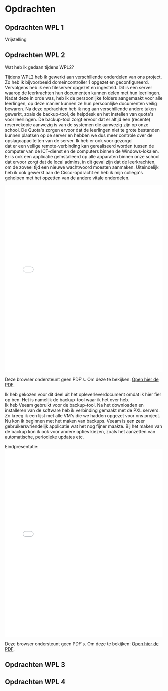 # Opdrachten

## Opdrachten WPL 1
Vrijstelling
## Opdrachten WPL 2
Wat heb ik gedaan tijdens WPL2?

Tijdens WPL2 heb ik gewerkt aan verschillende onderdelen van ons project. Zo heb ik bijvoorbeeld domeincontroller 1 opgezet en geconfigureerd. 
Vervolgens heb ik een fileserver opgezet en ingesteld. Dit is een server waarop de leerkrachten hun documenten kunnen delen met hun leerlingen.
Nadat deze in orde was, heb ik de persoonlijke folders aangemaakt voor alle leerlingen, op deze manier kunnen ze hun persoonlijke documenten veilig bewaren. 
Na deze opdrachten heb ik nog aan verschillende andere taken gewerkt, zoals de backup-tool, de helpdesk en het instellen van quota's voor leerlingen.
De backup-tool zorgt ervoor dat er altijd een (recente) reservekopie aanwezig is van de systemen die aanwezig zijn op onze school. De Quota's zorgen ervoor dat de 
leerlingen niet te grote bestanden kunnen plaatsen op de server en hebben we dus meer controle over de opslagcapaciteiten van de server. Ik heb er ook voor gezorgd  
dat er een veilige remote-verbinding kan gerealiseerd worden tussen de computer van de ICT-dienst en de computers binnen de Windows-lokalen. Er is ook een applicatie 
geïnstalleerd op alle apparaten binnen onze school dat ervoor zorgt dat de local admins, in dit geval zijn dat de leerkrachten, om de zoveel tijd een nieuwe wachtwoord moesten aanmaken.
Uiteindelijk heb ik ook gewerkt aan de Cisco-opdracht en heb ik mijn collega's geholpen met het opzetten van de andere vitale onderdelen.

<object data="./images/FierOpWat_SemihY.pdf" type="application/pdf"  width="100%" height="600px" style="border: none; margin: 0; padding: 0;">
    <embed src="./images/FierOpWat_SemihY.pdf" type="application/pdf" width="100%" height="600px" style="border: none; margin: 0; padding: 0;">
        <p>Deze browser ondersteunt geen PDF's. Om deze te bekijken: <a href="https://drive.google.com/file/d/1sMZTwhub_dBekHiLbaWqtc9M9Vjw5vZG/view?usp=sharing">Open hier de PDF</a>.</p>
    </embed>
</object>
</object>

Ik heb gekozen voor dit deel uit het opleverleverdocument omdat ik hier fier op ben. Het is namelijk de backup-tool waar ik het over heb.  
Ik heb Veeam gebruikt voor de backup-tool. Na het downloaden en installeren van de software heb ik verbinding gemaakt met de PXL servers.
Zo kreeg ik een lijst met alle VM's die we hadden opgezet voor ons project. Nu kon ik beginnen met het maken van backups. 
Veeam is een zeer gebruikersvriendelijk applicatie wat het nog fijner maakte. Bij het maken van de backup kon ik ook voor andere opties kiezen, 
zoals het aanzetten van automatische, periodieke updates etc.

Eindpresentatie: 
<object data="./images/Presentatie_sbc_local.pdf" type="application/pdf"  width="100%" height="600px" style="border: none; margin: 0; padding: 0;">
    <embed src="./images/Presentatie_sbc_local.pdf" type="application/pdf" width="100%" height="600px" style="border: none; margin: 0; padding: 0;">
        <p>Deze browser ondersteunt geen PDF's. Om deze te bekijken: <a href="https://drive.google.com/file/d/19wHmXXDGoHIOX-FABLWQT48nGsl5tq7k/view?usp=sharing">Open hier de PDF</a>.</p>
    </embed>
</object>
</object>
## Opdrachten WPL 3

## Opdrachten WPL 4
